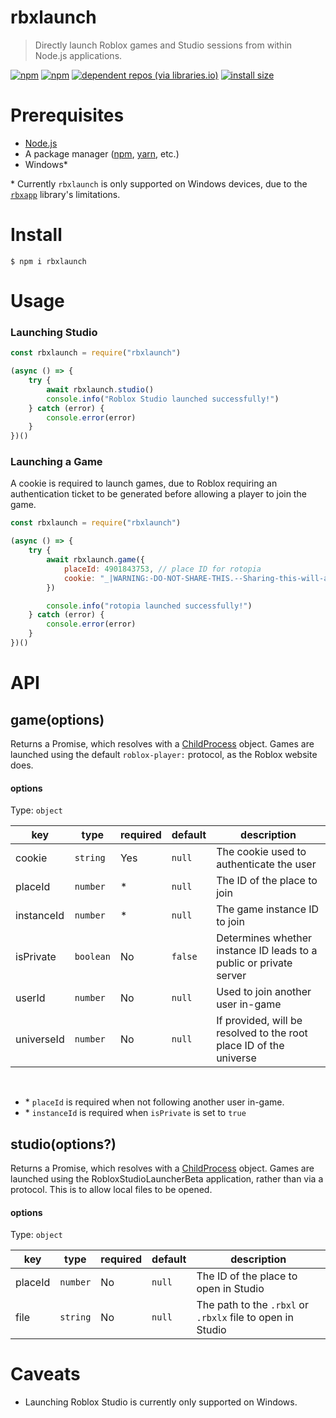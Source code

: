 # rbxlaunch
> Directly launch Roblox games and Studio sessions from within Node.js applications.

[![npm](https://img.shields.io/npm/v/rbxlaunch?color=00a2ff)](https://www.npmjs.com/package/rbxlaunch)
[![npm](https://img.shields.io/npm/dt/rbxlaunch)](https://www.npmjs.com/package/rbxlaunch)
[![dependent repos (via libraries.io)](https://img.shields.io/librariesio/dependent-repos/npm/rbxlaunch)](https://libraries.io/npm/rbxlaunch)
[![install size](https://packagephobia.com/badge?p=rbxlaunch)](https://packagephobia.com/result?p=rbxlaunch)

# Prerequisites
* [Node.js](https://nodejs.org/en/)
* A package manager ([npm](https://www.npmjs.com/), [yarn](https://yarnpkg.com/), etc.)
* Windows\*

\* Currently `rbxlaunch` is only supported on Windows devices, due to the [`rbxapp`](https://github.com/ClockworkSquirrel/rbxapp) library's limitations.

# Install
```
$ npm i rbxlaunch
```

# Usage
### Launching Studio
```js
const rbxlaunch = require("rbxlaunch")

(async () => {
    try {
        await rbxlaunch.studio()
        console.info("Roblox Studio launched successfully!")
    } catch (error) {
        console.error(error)
    }
})()
```

### Launching a Game
A cookie is required to launch games, due to Roblox requiring an authentication ticket to be generated before allowing a player to join the game.

```js
const rbxlaunch = require("rbxlaunch")

(async () => {
    try {
        await rbxlaunch.game({
            placeId: 4901843753, // place ID for rotopia
            cookie: "_|WARNING:-DO-NOT-SHARE-THIS.--Sharing-this-will-allow-someone-to-log-in", // to authenticate the request
        })

        console.info("rotopia launched successfully!")
    } catch (error) {
        console.error(error)
    }
})()
```

# API
## game(options)
Returns a Promise, which resolves with a [ChildProcess](https://nodejs.org/api/child_process.html#child_process_class_childprocess) object. Games are launched using the default `roblox-player:` protocol, as the Roblox website does.

#### options
Type: `object`

| key | type | required | default | description |
|-----|------|----------|---------|-------------|
| cookie | `string` | Yes | `null` | The cookie used to authenticate the user |
| placeId | `number` | * | `null` | The ID of the place to join |
| instanceId | `number` | * | `null` | The game instance ID to join |
| isPrivate | `boolean` | No | `false` | Determines whether instance ID leads to a public or private server
| userId | `number` | No | `null` | Used to join another user in-game |
| universeId | `number` | No | `null` | If provided, will be resolved to the root place ID of the universe |

<br/>

* \* `placeId` is required when not following another user in-game.
* \* `instanceId` is required when `isPrivate` is set to `true`

## studio(options?)
Returns a Promise, which resolves with a [ChildProcess](https://nodejs.org/api/child_process.html#child_process_class_childprocess) object. Games are launched using the RobloxStudioLauncherBeta application, rather than via a protocol. This is to allow local files to be opened.

#### options
Type: `object`

| key | type | required | default | description |
|-----|------|----------|---------|-------------|
| placeId | `number` | No | `null` | The ID of the place to open in Studio |
| file | `string` | No | `null` | The path to the `.rbxl` or `.rbxlx` file to open in Studio |

# Caveats
* Launching Roblox Studio is currently only supported on Windows.
